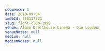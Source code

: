 ```yaml
---
sequence: 1
date: 2018-09-04
imdbId: tt0137523
slug: fight-club-1999
venue: Alamo Drafthouse Cinema - One Loudoun
venueNotes: null
medium: null
mediumNotes: null
---
```


